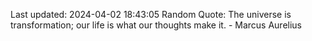 Last updated: 2024-04-02 18:43:05
Random Quote: The universe is transformation; our life is what our thoughts make it. - Marcus Aurelius